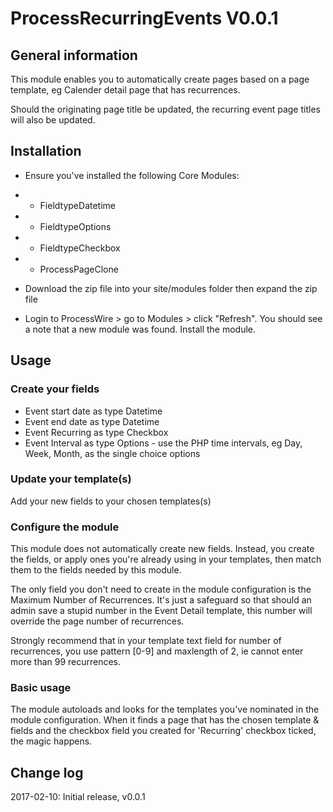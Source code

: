 # ProcessRecurringEvents V0.0.1


## General information
This module enables you to automatically create pages based on a page template, eg Calender detail page that has recurrences.

Should the originating page title be updated, the recurring event page titles will also be updated.

## Installation
* Ensure you've installed the following Core Modules:
* 	- FieldtypeDatetime
*  - FieldtypeOptions
*  - FieldtypeCheckbox
*  - ProcessPageClone

* Download the zip file into your site/modules folder then expand the zip file
* Login to ProcessWire > go to Modules > click "Refresh". You should see a note that a new module was found. Install the module. 


## Usage
### Create your fields
* Event start date as type Datetime
* Event end date as type Datetime
* Event Recurring as type Checkbox
* Event Interval as type Options - use the PHP time intervals, eg Day, Week, Month, as the single choice options

### Update your template(s)
Add your new fields to your chosen templates(s)

### Configure the module
This module does not automatically create new fields. Instead, you create the fields, or apply ones you're already using in your templates, then match them to the fields needed by this module.

The only field you don't need to create in the module configuration is the Maximum Number of Recurrences. It's just a safeguard so that should an admin save a stupid number in the Event Detail template, this number will override the page number of recurrences.

Strongly recommend that in your template text field for number of recurrences, you use pattern [0-9] and maxlength of 2, ie cannot enter more than 99 recurrences.

### Basic usage
The module autoloads and looks for the templates you've nominated in the module configuration. When it finds a page that has the chosen template & fields and the checkbox field you created for 'Recurring' checkbox ticked, the magic happens.


## Change log
2017-02-10: Initial release, v0.0.1

